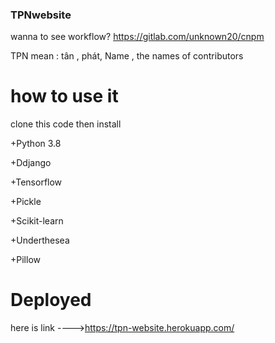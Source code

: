 ### TPNwebsite
wanna to see workflow?
https://gitlab.com/unknown20/cnpm

TPN mean : tân , phát, Name , the names of contributors
# how to use it
clone this code then install
                
+Python 3.8

+Ddjango

+Tensorflow

+Pickle

+Scikit-learn 

+Underthesea

+Pillow

# Deployed
here is link ---->https://tpn-website.herokuapp.com/
